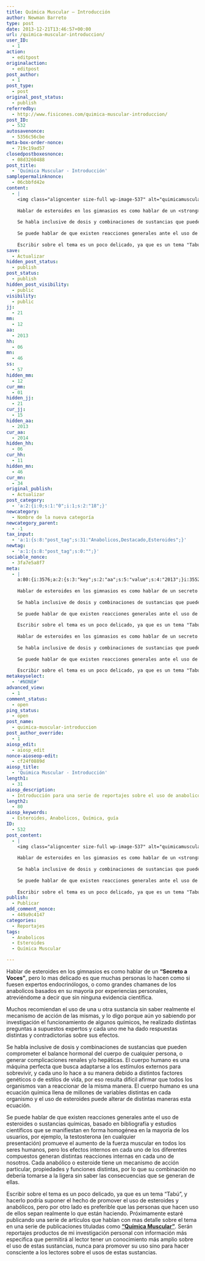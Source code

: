 ```yaml
---
title: Química Muscular – Introducción
author: Newman Barreto
type: post
date: 2013-12-21T13:46:57+00:00
url: /quimica-muscular-introduccion/
user_ID:
  - 1
action:
  - editpost
originalaction:
  - editpost
post_author:
  - 1
post_type:
  - post
original_post_status:
  - publish
referredby:
  - http://www.fisicones.com/quimica-muscular-introduccion/
post_ID:
  - 532
autosavenonce:
  - 5356c56cbe
meta-box-order-nonce:
  - 719c19ad57
closedpostboxesnonce:
  - 08d3260488
post_title:
  - 'Química Muscular - Introducción'
samplepermalinknonce:
  - 06cbbfd42e
content:
  - |
    <img class="aligncenter size-full wp-image-537" alt="quimicamuscular_intro" src="http://www.fisicones.com/wp-content/uploads/2013/12/quimicamuscular_intro.jpg" width="600" height="300" />
    
    Hablar de esteroides en los gimnasios es como hablar de un <strong>"Secreto a Voces"</strong>, pero lo mas delicado es que muchas personas lo hacen como si fuesen expertos endocrinólogos, o como grandes chamanes de los anabolicos basados en su mayoría por experiencias personales, atreviéndome a decir que sin ninguna evidencia científica. Muchos recomiendan el uso de una u otra sustancia sin saber realmente el mecanismo de acción de las mismas, y lo digo porque aún yo sabiendo por investigación el funcionamiento de algunos químicos, he realizado distintas preguntas a supuestos expertos y cada uno me ha dado respuestas distintas y contradictorias sobre sus efectos.
    
    Se habla inclusive de dosis y combinaciones de sustancias que pueden comprometer el balance hormonal del cuerpo de cualquier persona, o generar complicaciones renales y/o hepáticas. El cuerpo humano es una máquina perfecta que busca adaptarse a los estímulos externos para sobrevivir, y cada uno lo hace a su manera debido a distintos factores genéticos o de estilos de vida, por eso resulta difícil afirmar que todos los organismos van a reaccionar de la misma manera. El cuerpo humano es una ecuación química llena de millones de variables distintas en cada organismo y el uso de esteroides puede alterar de distintas maneras esta ecuación.
    
    Se puede hablar de que existen reacciones generales ante el uso de sustancias químicas, basado en bibliografía y estudios científicos que se manifiestan en forma homogénea en la mayoría de los usuarios, por ejemplo, la testosterona (en cualquier presentación) promueve el aumento de la fuerza muscular en todos los seres humanos, pero los efectos internos en cada uno de los diferentes compuestos generan distintas reacciones internas en cada uno de nosotros. Cada anabólico o esteroide tiene un mecanismo de acción particular, propiedades y funciones distintas, por lo que su combinación no debería tomarse a la ligera sin saber las consecuencias que se generan de ellas.
    
    Escribir sobre el tema es un poco delicado, ya que es un tema "Tabú", y hacerlo podría suponer el hecho de promover el uso de anabólicos, pero por otro lado es preferible que las personas que hacen uso de ellos sepan realmente lo que están haciendo. Próximamente estaré publicando una serie de artículos que hablan con mas detalle sobre el tema en una serie de publicaciones tituladas como <strong>"Química Muscular"</strong>. Serán reportajes productos de mi investigación personal con información más especifica que permitirá al lector tener un conocimiento más amplio sobre el uso de estas sustancias, nunca para promover su uso sino para hacer consciente a los lectores sobre el usos de estas sustancias.
save:
  - Actualizar
hidden_post_status:
  - publish
post_status:
  - publish
hidden_post_visibility:
  - public
visibility:
  - public
jj:
  - 21
mm:
  - 12
aa:
  - 2013
hh:
  - 06
mn:
  - 46
ss:
  - 57
hidden_mm:
  - 12
cur_mm:
  - 01
hidden_jj:
  - 21
cur_jj:
  - 15
hidden_aa:
  - 2013
cur_aa:
  - 2014
hidden_hh:
  - 06
cur_hh:
  - 11
hidden_mn:
  - 46
cur_mn:
  - 34
original_publish:
  - Actualizar
post_category:
  - 'a:2:{i:0;s:1:"0";i:1;s:2:"18";}'
newcategory:
  - Nombre de la nueva categoría
newcategory_parent:
  - -1
tax_input:
  - 'a:1:{s:8:"post_tag";s:31:"Anabolicos,Destacado,Esteroides";}'
newtag:
  - 'a:1:{s:8:"post_tag";s:0:"";}'
sociable_nonce:
  - 3fa7e5a8f7
meta:
  - |
    a:80:{i:3576;a:2:{s:3:"key";s:2:"aa";s:5:"value";s:4:"2013";}i:3552;a:2:{s:3:"key";s:6:"action";s:5:"value";s:8:"editpost";}i:3661;a:2:{s:3:"key";s:17:"add_comment_nonce";s:5:"value";s:10:"449a9c4147";}i:3606;a:2:{s:3:"key";s:13:"advanced_view";s:5:"value";s:1:"1";}i:3615;a:2:{s:3:"key";s:17:"aiosp_description";s:5:"value";s:81:"Introducción para una serie de reportajes sobre el uso de anabolicos esteroides.";}i:3611;a:2:{s:3:"key";s:10:"aiosp_edit";s:5:"value";s:10:"aiosp_edit";}i:3617;a:2:{s:3:"key";s:14:"aiosp_keywords";s:5:"value";s:39:"Esteroides, Anabolicos, Química, guía";}i:3613;a:2:{s:3:"key";s:11:"aiosp_title";s:5:"value";s:32:"Quimica Muscular - Introducción";}i:3559;a:2:{s:3:"key";s:13:"autosavenonce";s:5:"value";s:10:"5356c56cbe";}i:3561;a:2:{s:3:"key";s:20:"closedpostboxesnonce";s:5:"value";s:10:"08d3260488";}i:3607;a:2:{s:3:"key";s:14:"comment_status";s:5:"value";s:4:"open";}i:3564;a:2:{s:3:"key";s:7:"content";s:5:"value";s:2903:"<img class="aligncenter size-full wp-image-537" alt="quimicamuscular_intro" src="http://www.fisicones.com/wp-content/uploads/2013/12/quimicamuscular_intro.jpg" width="600" height="300" />
    
    Hablar de esteroides en los gimnasios es como hablar de un secreto a voces, pero lo mas delicado es que muchas personas lo hacen como si fuesen expertos endocrinólogos, o como grandes chamanes de los anabolicos basados en su mayoría por experiencias personales, atreviéndome a decir que sin ninguna evidencia científica. Muchos recomiendan el uso de una u otra sustancia sin saber realmente el mecanismo de acción de las mismas, y lo digo porque aún yo sabiendo por investigación el funcionamiento de algunos químicos, he realizado distintas preguntas a supuestos expertos y cada uno me ha dado respuestas distintas y contradictorias sobre sus efectos.
    
    Se habla inclusive de dosis y combinaciones de sustancias que pueden comprometer el balance hormonal del cuerpo de cualquier persona, o generar complicaciones renales y/o hepáticas. El cuerpo humano es una máquina perfecta que busca adaptarse a los estímulos externos para sobrevivir, y cada uno lo hace a su manera debido a distintos factores genéticos o de estilos de vida, por eso resulta difícil afirmar que todos los organismos van a reaccionar de la misma manera. El cuerpo humano es una ecuación química llena de millones de variables distintas en cada organismo y el uso de esteroides puede alterar de distintas maneras esta ecuación.
    
    Se puede hablar de que existen reacciones generales ante el uso de sustancias químicas, basado en bibliografía y estudios científicos que se manifiestan en forma homogénea en la mayoría de los usuarios, por ejemplo, la testosterona (en cualquier presentación) promueve el aumento de la fuerza muscular en todos los seres humanos, pero los efectos internos en cada uno de los diferentes compuestos generan distintas reacciones internas en cada uno de nosotros. Cada anabólico o esteroide tiene un mecanismo de acción particular, propiedades y funciones distintas, por lo que su combinación no debería tomarse a la ligera sin saber las consecuencias que se generan de ellas.
    
    Escribir sobre el tema es un poco delicado, ya que es un tema "Tabú", y hacerlo podría suponer el hecho de promover el uso de anabólicos, pero por otro lado es preferible que las personas que hacen uso de ellos sepan realmente lo que están haciendo. Próximamente estaré publicando una serie de artículos que hablan con mas detalle sobre el tema en una serie de publicaciones tituladas como "Química Muscular". Serán reportajes productos de mi investigación personal con información más especifica que permitirá al lector tener un conocimiento más amplio sobre el uso de estas sustancias, nunca para promover su uso sino para hacer consciente a los lectores sobre el usos de estas sustancias.";}i:3585;a:2:{s:3:"key";s:6:"cur_aa";s:5:"value";s:4:"2014";}i:3587;a:2:{s:3:"key";s:6:"cur_hh";s:5:"value";s:2:"11";}i:3583;a:2:{s:3:"key";s:6:"cur_jj";s:5:"value";s:2:"15";}i:3581;a:2:{s:3:"key";s:6:"cur_mm";s:5:"value";s:2:"01";}i:3589;a:2:{s:3:"key";s:6:"cur_mn";s:5:"value";s:2:"25";}i:3598;a:2:{s:3:"key";s:7:"excerpt";s:5:"value";s:0:"";}i:3577;a:2:{s:3:"key";s:2:"hh";s:5:"value";s:2:"06";}i:3584;a:2:{s:3:"key";s:9:"hidden_aa";s:5:"value";s:4:"2013";}i:3586;a:2:{s:3:"key";s:9:"hidden_hh";s:5:"value";s:2:"06";}i:3582;a:2:{s:3:"key";s:9:"hidden_jj";s:5:"value";s:2:"21";}i:3580;a:2:{s:3:"key";s:9:"hidden_mm";s:5:"value";s:2:"12";}i:3588;a:2:{s:3:"key";s:9:"hidden_mn";s:5:"value";s:2:"46";}i:3570;a:2:{s:3:"key";s:20:"hidden_post_password";s:5:"value";s:0:"";}i:3568;a:2:{s:3:"key";s:18:"hidden_post_status";s:5:"value";s:7:"publish";}i:3571;a:2:{s:3:"key";s:22:"hidden_post_visibility";s:5:"value";s:6:"public";}i:3630;a:2:{s:3:"key";s:2:"ID";s:5:"value";s:3:"532";}i:3574;a:2:{s:3:"key";s:2:"jj";s:5:"value";s:2:"21";}i:3614;a:2:{s:3:"key";s:7:"length1";s:5:"value";s:2:"31";}i:3616;a:2:{s:3:"key";s:7:"length2";s:5:"value";s:2:"80";}i:3560;a:2:{s:3:"key";s:20:"meta-box-order-nonce";s:5:"value";s:10:"719c19ad57";}i:3603;a:2:{s:3:"key";s:12:"metakeyinput";s:5:"value";s:0:"";}i:3602;a:2:{s:3:"key";s:13:"metakeyselect";s:5:"value";s:6:"#NONE#";}i:3604;a:2:{s:3:"key";s:9:"metavalue";s:5:"value";s:0:"";}i:3575;a:2:{s:3:"key";s:2:"mm";s:5:"value";s:2:"12";}i:3578;a:2:{s:3:"key";s:2:"mn";s:5:"value";s:2:"46";}i:3592;a:2:{s:3:"key";s:11:"newcategory";s:5:"value";s:29:"Nombre de la nueva categoría";}i:3593;a:2:{s:3:"key";s:18:"newcategory_parent";s:5:"value";s:2:"-1";}i:3612;a:2:{s:3:"key";s:18:"nonce-aioseop-edit";s:5:"value";s:10:"cf24f0889d";}i:3546;a:2:{s:3:"key";s:9:"organizer";s:5:"value";s:0:"";}i:3553;a:2:{s:3:"key";s:14:"originalaction";s:5:"value";s:8:"editpost";}i:3556;a:2:{s:3:"key";s:20:"original_post_status";s:5:"value";s:7:"publish";}i:3590;a:2:{s:3:"key";s:16:"original_publish";s:5:"value";s:10:"Actualizar";}i:3608;a:2:{s:3:"key";s:11:"ping_status";s:5:"value";s:4:"open";}i:3554;a:2:{s:3:"key";s:11:"post_author";s:5:"value";s:1:"1";}i:3610;a:2:{s:3:"key";s:20:"post_author_override";s:5:"value";s:1:"1";}i:3631;a:2:{s:3:"key";s:12:"post_content";s:5:"value";s:2903:"<img class="aligncenter size-full wp-image-537" alt="quimicamuscular_intro" src="http://www.fisicones.com/wp-content/uploads/2013/12/quimicamuscular_intro.jpg" width="600" height="300" />
    
    Hablar de esteroides en los gimnasios es como hablar de un secreto a voces, pero lo mas delicado es que muchas personas lo hacen como si fuesen expertos endocrinólogos, o como grandes chamanes de los anabolicos basados en su mayoría por experiencias personales, atreviéndome a decir que sin ninguna evidencia científica. Muchos recomiendan el uso de una u otra sustancia sin saber realmente el mecanismo de acción de las mismas, y lo digo porque aún yo sabiendo por investigación el funcionamiento de algunos químicos, he realizado distintas preguntas a supuestos expertos y cada uno me ha dado respuestas distintas y contradictorias sobre sus efectos.
    
    Se habla inclusive de dosis y combinaciones de sustancias que pueden comprometer el balance hormonal del cuerpo de cualquier persona, o generar complicaciones renales y/o hepáticas. El cuerpo humano es una máquina perfecta que busca adaptarse a los estímulos externos para sobrevivir, y cada uno lo hace a su manera debido a distintos factores genéticos o de estilos de vida, por eso resulta difícil afirmar que todos los organismos van a reaccionar de la misma manera. El cuerpo humano es una ecuación química llena de millones de variables distintas en cada organismo y el uso de esteroides puede alterar de distintas maneras esta ecuación.
    
    Se puede hablar de que existen reacciones generales ante el uso de sustancias químicas, basado en bibliografía y estudios científicos que se manifiestan en forma homogénea en la mayoría de los usuarios, por ejemplo, la testosterona (en cualquier presentación) promueve el aumento de la fuerza muscular en todos los seres humanos, pero los efectos internos en cada uno de los diferentes compuestos generan distintas reacciones internas en cada uno de nosotros. Cada anabólico o esteroide tiene un mecanismo de acción particular, propiedades y funciones distintas, por lo que su combinación no debería tomarse a la ligera sin saber las consecuencias que se generan de ellas.
    
    Escribir sobre el tema es un poco delicado, ya que es un tema "Tabú", y hacerlo podría suponer el hecho de promover el uso de anabólicos, pero por otro lado es preferible que las personas que hacen uso de ellos sepan realmente lo que están haciendo. Próximamente estaré publicando una serie de artículos que hablan con mas detalle sobre el tema en una serie de publicaciones tituladas como "Química Muscular". Serán reportajes productos de mi investigación personal con información más especifica que permitirá al lector tener un conocimiento más amplio sobre el uso de estas sustancias, nunca para promover su uso sino para hacer consciente a los lectores sobre el usos de estas sustancias.";}i:3632;a:2:{s:3:"key";s:12:"post_excerpt";s:5:"value";s:0:"";}i:3565;a:2:{s:3:"key";s:11:"post_format";s:5:"value";s:1:"0";}i:3558;a:2:{s:3:"key";s:7:"post_ID";s:5:"value";s:3:"532";}i:3629;a:2:{s:3:"key";s:14:"post_mime_type";s:5:"value";s:0:"";}i:3609;a:2:{s:3:"key";s:9:"post_name";s:5:"value";s:29:"quimica-muscular-introduccion";}i:3573;a:2:{s:3:"key";s:13:"post_password";s:5:"value";s:0:"";}i:3569;a:2:{s:3:"key";s:11:"post_status";s:5:"value";s:7:"publish";}i:3562;a:2:{s:3:"key";s:10:"post_title";s:5:"value";s:33:"Química Muscular - Introducción";}i:3555;a:2:{s:3:"key";s:9:"post_type";s:5:"value";s:4:"post";}i:3645;a:2:{s:3:"key";s:7:"publish";s:5:"value";s:8:"Publicar";}i:3619;a:2:{s:3:"key";s:14:"pyre_critera_1";s:5:"value";s:0:"";}i:3620;a:2:{s:3:"key";s:20:"pyre_critera_1_score";s:5:"value";s:1:"0";}i:3621;a:2:{s:3:"key";s:14:"pyre_critera_2";s:5:"value";s:0:"";}i:3622;a:2:{s:3:"key";s:20:"pyre_critera_2_score";s:5:"value";s:1:"0";}i:3623;a:2:{s:3:"key";s:14:"pyre_critera_3";s:5:"value";s:0:"";}i:3624;a:2:{s:3:"key";s:20:"pyre_critera_3_score";s:5:"value";s:1:"0";}i:3625;a:2:{s:3:"key";s:14:"pyre_critera_4";s:5:"value";s:0:"";}i:3626;a:2:{s:3:"key";s:20:"pyre_critera_4_score";s:5:"value";s:1:"0";}i:3627;a:2:{s:3:"key";s:14:"pyre_critera_5";s:5:"value";s:0:"";}i:3628;a:2:{s:3:"key";s:20:"pyre_critera_5_score";s:5:"value";s:1:"0";}i:3618;a:2:{s:3:"key";s:18:"pyre_overall_score";s:5:"value";s:1:"0";}i:3557;a:2:{s:3:"key";s:10:"referredby";s:5:"value";s:63:"http://www.fisicones.com/wp-admin/post.php?post=532&action=edit";}i:3563;a:2:{s:3:"key";s:20:"samplepermalinknonce";s:5:"value";s:10:"06cbbfd42e";}i:3566;a:2:{s:3:"key";s:4:"save";s:5:"value";s:10:"Actualizar";}i:3597;a:2:{s:3:"key";s:14:"sociable_nonce";s:5:"value";s:10:"3fa7e5a8f7";}i:3579;a:2:{s:3:"key";s:2:"ss";s:5:"value";s:2:"57";}i:3633;a:2:{s:3:"key";s:7:"to_ping";s:5:"value";s:0:"";}i:3599;a:2:{s:3:"key";s:13:"trackback_url";s:5:"value";s:0:"";}i:3551;a:2:{s:3:"key";s:7:"user_ID";s:5:"value";s:1:"1";}i:3545;a:2:{s:3:"key";s:5:"venue";s:5:"value";s:0:"";}i:3572;a:2:{s:3:"key";s:10:"visibility";s:5:"value";s:6:"public";}i:3567;a:2:{s:3:"key";s:10:"wp-preview";s:5:"value";s:0:"";}}
metakeyselect:
  - '#NONE#'
advanced_view:
  - 1
comment_status:
  - open
ping_status:
  - open
post_name:
  - quimica-muscular-introduccion
post_author_override:
  - 1
aiosp_edit:
  - aiosp_edit
nonce-aioseop-edit:
  - cf24f0889d
aiosp_title:
  - 'Quimica Muscular - Introducción'
length1:
  - 31
aiosp_description:
  - Introducción para una serie de reportajes sobre el uso de anabolicos esteroides.
length2:
  - 80
aiosp_keywords:
  - Esteroides, Anabolicos, Química, guía
ID:
  - 532
post_content:
  - |
    <img class="aligncenter size-full wp-image-537" alt="quimicamuscular_intro" src="http://www.fisicones.com/wp-content/uploads/2013/12/quimicamuscular_intro.jpg" width="600" height="300" />
    
    Hablar de esteroides en los gimnasios es como hablar de un <strong>"Secreto a Voces"</strong>, pero lo mas delicado es que muchas personas lo hacen como si fuesen expertos endocrinólogos, o como grandes chamanes de los anabolicos basados en su mayoría por experiencias personales, atreviéndome a decir que sin ninguna evidencia científica. Muchos recomiendan el uso de una u otra sustancia sin saber realmente el mecanismo de acción de las mismas, y lo digo porque aún yo sabiendo por investigación el funcionamiento de algunos químicos, he realizado distintas preguntas a supuestos expertos y cada uno me ha dado respuestas distintas y contradictorias sobre sus efectos.
    
    Se habla inclusive de dosis y combinaciones de sustancias que pueden comprometer el balance hormonal del cuerpo de cualquier persona, o generar complicaciones renales y/o hepáticas. El cuerpo humano es una máquina perfecta que busca adaptarse a los estímulos externos para sobrevivir, y cada uno lo hace a su manera debido a distintos factores genéticos o de estilos de vida, por eso resulta difícil afirmar que todos los organismos van a reaccionar de la misma manera. El cuerpo humano es una ecuación química llena de millones de variables distintas en cada organismo y el uso de esteroides puede alterar de distintas maneras esta ecuación.
    
    Se puede hablar de que existen reacciones generales ante el uso de sustancias químicas, basado en bibliografía y estudios científicos que se manifiestan en forma homogénea en la mayoría de los usuarios, por ejemplo, la testosterona (en cualquier presentación) promueve el aumento de la fuerza muscular en todos los seres humanos, pero los efectos internos en cada uno de los diferentes compuestos generan distintas reacciones internas en cada uno de nosotros. Cada anabólico o esteroide tiene un mecanismo de acción particular, propiedades y funciones distintas, por lo que su combinación no debería tomarse a la ligera sin saber las consecuencias que se generan de ellas.
    
    Escribir sobre el tema es un poco delicado, ya que es un tema "Tabú", y hacerlo podría suponer el hecho de promover el uso de anabólicos, pero por otro lado es preferible que las personas que hacen uso de ellos sepan realmente lo que están haciendo. Próximamente estaré publicando una serie de artículos que hablan con mas detalle sobre el tema en una serie de publicaciones tituladas como <strong>"Química Muscular"</strong>. Serán reportajes productos de mi investigación personal con información más especifica que permitirá al lector tener un conocimiento más amplio sobre el uso de estas sustancias, nunca para promover su uso sino para hacer consciente a los lectores sobre el usos de estas sustancias.
publish:
  - Publicar
add_comment_nonce:
  - 449a9c4147
categories:
  - Reportajes
tags:
  - Anabolicos
  - Esteroides
  - Química Muscular

---
```

<span class="main-paragraph">Hablar de esteroides en los gimnasios es como hablar de un <strong>&#8220;Secreto a Voces&#8221;</strong>, pero lo mas delicado es que muchas personas lo hacen como si fuesen expertos endocrinólogos, o como grandes chamanes de los anabolicos basados en su mayoría por experiencias personales, atreviéndome a decir que sin ninguna evidencia científica.</span>

Muchos recomiendan el uso de una u otra sustancia sin saber realmente el mecanismo de acción de las mismas, y lo digo porque aún yo sabiendo por investigación el funcionamiento de algunos químicos, he realizado distintas preguntas a supuestos expertos y cada uno me ha dado respuestas distintas y contradictorias sobre sus efectos.

Se habla inclusive de dosis y combinaciones de sustancias que pueden comprometer el balance hormonal del cuerpo de cualquier persona, o generar complicaciones renales y/o hepáticas. El cuerpo humano es una máquina perfecta que busca adaptarse a los estímulos externos para sobrevivir, y cada uno lo hace a su manera debido a distintos factores genéticos o de estilos de vida, por eso resulta difícil afirmar que todos los organismos van a reaccionar de la misma manera. El cuerpo humano es una ecuación química llena de millones de variables distintas en cada organismo y el uso de esteroides puede alterar de distintas maneras esta ecuación.

Se puede hablar de que existen reacciones generales ante el uso de esteroides o sustancias químicas, basado en bibliografía y estudios científicos que se manifiestan en forma homogénea en la mayoría de los usuarios, por ejemplo, la testosterona (en cualquier presentación) promueve el aumento de la fuerza muscular en todos los seres humanos, pero los efectos internos en cada uno de los diferentes compuestos generan distintas reacciones internas en cada uno de nosotros. Cada anabólico o esteroide tiene un mecanismo de acción particular, propiedades y funciones distintas, por lo que su combinación no debería tomarse a la ligera sin saber las consecuencias que se generan de ellas.

Escribir sobre el tema es un poco delicado, ya que es un tema &#8220;Tabú&#8221;, y hacerlo podría suponer el hecho de promover el uso de esteroides y anabólicos, pero por otro lado es preferible que las personas que hacen uso de ellos sepan realmente lo que están haciendo. Próximamente estaré publicando una serie de artículos que hablan con mas detalle sobre el tema en una serie de publicaciones tituladas como [**&#8220;Química Muscular&#8221;**][1]. Serán reportajes productos de mi investigación personal con información más especifica que permitirá al lector tener un conocimiento más amplio sobre el uso de estas sustancias, nunca para promover su uso sino para hacer consciente a los lectores sobre el usos de estas sustancias.

 [1]: http://fisicones.com/tag/quimica-muscular/